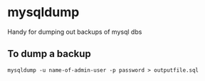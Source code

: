 # mysqldump
Handy for dumping out backups of mysql dbs

## To dump a backup
    mysqldump -u name-of-admin-user -p password > outputfile.sql